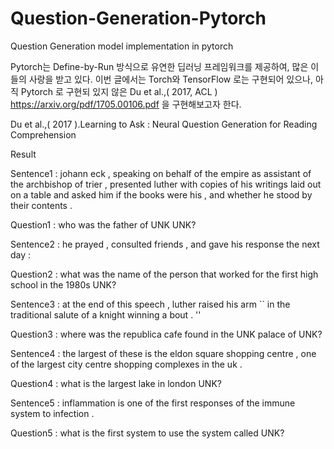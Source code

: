 # Question-Generation-Pytorch
Question Generation model implementation in pytorch

Pytorch는 Define-by-Run 방식으로 유연한 딥러닝 프레임워크를 제공하여, 많은 이들의 사랑을 받고 있다. 이번 글에서는 Torch와 TensorFlow 로는 구현되어 있으나, 아직 Pytorch 로 구현되 있지 않은 Du et al.,( 2017, ACL ) <https://arxiv.org/pdf/1705.00106.pdf> 을 구현해보고자 한다.

Du et al.,( 2017 ).Learning to Ask : Neural Question Generation for Reading Comprehension


Result

Sentence1 : johann eck , speaking on behalf of the empire as assistant of the archbishop of trier , presented luther with copies of his writings laid out on a table and asked him if the books were his , and whether he stood by their contents . 

Question1 : who was the father of UNK UNK?

Sentence2 : he prayed , consulted friends , and gave his response the next day : 

Question2 : what was the name of the person that worked for the first high school in the 1980s UNK?

Sentence3 : at the end of this speech , luther raised his arm `` in the traditional salute of a knight winning a bout . ''

Question3 : where was the republica cafe found in the UNK palace of UNK?

Sentence4 : the largest of these is the eldon square shopping centre , one of the largest city centre shopping complexes in the uk .

Question4 : what is the largest lake in london UNK?

Sentence5 : inflammation is one of the first responses of the immune system to infection .

Question5 : what is the first system to use the system called UNK?

